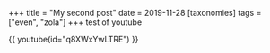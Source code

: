 +++
title = "My second post"
date = 2019-11-28
[taxonomies]
tags = ["even", "zola"]
+++
test of youtube

{{ youtube(id="q8XWxYwLTRE") }}
